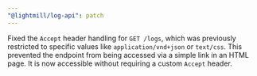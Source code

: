 ```yaml
---
"@lightmill/log-api": patch
---
```


Fixed the `Accept` header handling for `GET /logs`, which was previously restricted to specific values like `application/vnd+json` or `text/css`. This prevented the endpoint from being accessed via a simple link in an HTML page. It is now accessible without requiring a custom `Accept` header.
